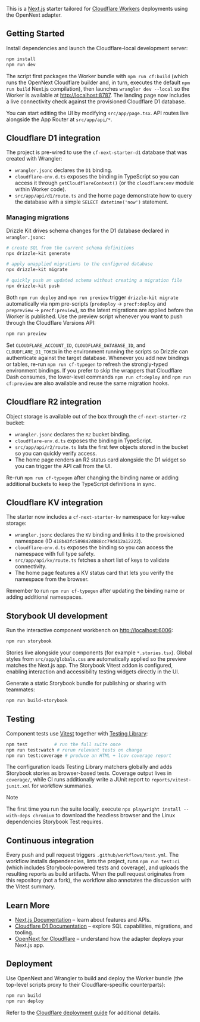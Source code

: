 This is a [Next.js](https://nextjs.org) starter tailored for [Cloudflare Workers](https://developers.cloudflare.com/workers/) deployments using the OpenNext adapter.

## Getting Started

Install dependencies and launch the Cloudflare-local development server:

```bash
npm install
npm run dev
```

The script first packages the Worker bundle with `npm run cf:build` (which runs the OpenNext Cloudflare builder and, in turn, executes the default `npm run build` Next.js compilation), then launches `wrangler dev --local` so the Worker is available at [http://localhost:8787](http://localhost:8787). The landing page now includes a live connectivity check against the provisioned Cloudflare D1 database.

You can start editing the UI by modifying `src/app/page.tsx`. API routes live alongside the App Router at `src/app/api/*`.

## Cloudflare D1 integration

The project is pre-wired to use the `cf-next-starter-d1` database that was created with Wrangler:

- `wrangler.jsonc` declares the `D1` binding.
- `cloudflare-env.d.ts` exposes the binding in TypeScript so you can access it through `getCloudflareContext()` (or the `cloudflare:env` module within Worker code).
- `src/app/api/d1/route.ts` and the home page demonstrate how to query the database with a simple `SELECT datetime('now')` statement.

### Managing migrations

Drizzle Kit drives schema changes for the D1 database declared in `wrangler.jsonc`:

```bash
# create SQL from the current schema definitions
npx drizzle-kit generate

# apply unapplied migrations to the configured database
npx drizzle-kit migrate

# quickly push an updated schema without creating a migration file
npx drizzle-kit push
```

Both `npm run deploy` and `npm run preview` trigger `drizzle-kit migrate` automatically via npm pre-scripts (`predeploy` → `precf:deploy` and `prepreview` → `precf:preview`), so the latest migrations are applied before the Worker is published. Use the preview script whenever you want to push through the Cloudflare Versions API:

```bash
npm run preview
```

Set `CLOUDFLARE_ACCOUNT_ID`, `CLOUDFLARE_DATABASE_ID`, and `CLOUDFLARE_D1_TOKEN` in the environment running the scripts so Drizzle can authenticate against the target database. Whenever you add new bindings or tables, re-run `npm run cf-typegen` to refresh the strongly-typed environment bindings. If you prefer to skip the wrappers that Cloudflare Dash consumes, the lower-level commands `npm run cf:deploy` and `npm run cf:preview` are also available and reuse the same migration hooks.

## Cloudflare R2 integration

Object storage is available out of the box through the `cf-next-starter-r2` bucket:

- `wrangler.jsonc` declares the `R2` bucket binding.
- `cloudflare-env.d.ts` exposes the binding in TypeScript.
- `src/app/api/r2/route.ts` lists the first few objects stored in the bucket so you can quickly verify access.
- The home page renders an R2 status card alongside the D1 widget so you can trigger the API call from the UI.

Re-run `npm run cf-typegen` after changing the binding name or adding additional buckets to keep the TypeScript definitions in sync.

## Cloudflare KV integration

The starter now includes a `cf-next-starter-kv` namespace for key-value storage:

- `wrangler.jsonc` declares the `KV` binding and links it to the provisioned namespace (ID `418b43fc589842d088cc79d412a12222`).
- `cloudflare-env.d.ts` exposes the binding so you can access the namespace with full type safety.
- `src/app/api/kv/route.ts` fetches a short list of keys to validate connectivity.
- The home page features a KV status card that lets you verify the namespace from the browser.

Remember to run `npm run cf-typegen` after updating the binding name or adding additional namespaces.

## Storybook UI development

Run the interactive component workbench on [http://localhost:6006](http://localhost:6006):

```bash
npm run storybook
```

Stories live alongside your components (for example `*.stories.tsx`). Global styles from `src/app/globals.css` are automatically applied so the preview matches the Next.js app. The Storybook Vitest addon is configured, enabling interaction and accessibility testing widgets directly in the UI.

Generate a static Storybook bundle for publishing or sharing with teammates:

```bash
npm run build-storybook
```

## Testing

Component tests use [Vitest](https://vitest.dev/) together with [Testing Library](https://testing-library.com/docs/react-testing-library/intro/):

```bash
npm test          # run the full suite once
npm run test:watch # rerun relevant tests on change
npm run test:coverage # produce an HTML + lcov coverage report
```

The configuration loads Testing Library matchers globally and adds Storybook stories as browser-based tests. Coverage output lives in `coverage/`, while CI runs additionally write a JUnit report to `reports/vitest-junit.xml` for workflow summaries.

> [!NOTE]
> The first time you run the suite locally, execute `npx playwright install --with-deps chromium` to download the headless browser and the Linux dependencies Storybook Test requires.

## Continuous integration

Every push and pull request triggers `.github/workflows/test.yml`. The workflow installs dependencies, lints the project, runs `npm run test:ci` (which includes Storybook-powered tests and coverage), and uploads the resulting reports as build artifacts. When the pull request originates from this repository (not a fork), the workflow also annotates the discussion with the Vitest summary.

## Learn More

- [Next.js Documentation](https://nextjs.org/docs) – learn about features and APIs.
- [Cloudflare D1 Documentation](https://developers.cloudflare.com/d1/) – explore SQL capabilities, migrations, and tooling.
- [OpenNext for Cloudflare](https://opennext.js.org/cloudflare) – understand how the adapter deploys your Next.js app.

## Deployment

Use OpenNext and Wrangler to build and deploy the Worker bundle (the top-level scripts proxy to their Cloudflare-specific counterparts):

```bash
npm run build
npm run deploy
```

Refer to the [Cloudflare deployment guide](https://developers.cloudflare.com/workers/wrangler/deploy-projects/) for additional details.
